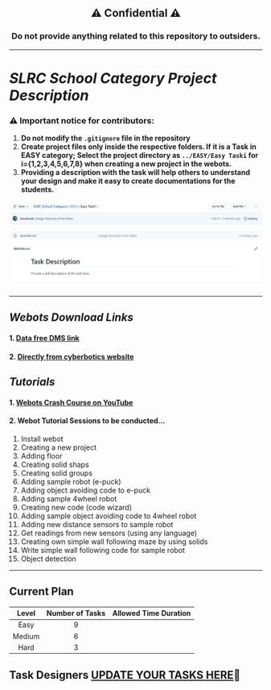  <h2 align="center">⚠ Confidential ⚠</h2>
 <h3 align="center">Do not provide anything related to this repository to outsiders.</h3>

---

# *SLRC School Category Project Description* 

### ⚠ Important notice for contributors:

1. **Do not modify the `.gitignore` file in the repository**
2. **Create project files only inside the respective folders. If it is a Task in EASY category; Select the project directory as `../EASY/Easy Taski` for i={1,2,3,4,5,6,7,8} when creating a new project in the webots.**
3. **Providing a description with the task will help others to understand your design and make it easy to create documentations for the students.**

![](https://github.com/ENTC18/SLRC-School-Category/blob/main/task-description.JPG)

---

## *Webots Download Links*

#### 1. [Data free DMS link](https://dms.uom.lk/s/DYKYorgd8q8F2Yk)
#### 2. [Directly from cyberbotics website](https://www.cyberbotics.com/)

## *Tutorials*

#### 1. [Webots Crash Course on YouTube](https://youtube.com/playlist?list=PLt69C9MnPchkLuNNc4q9SeMFA96_v4THJ)
#### 2. Webot Tutorial Sessions to be conducted...

1. Install webot
2. Creating a new project
3. Adding floor
4. Creating solid shaps
5. Creating solid groups
6. Adding sample robot (e-puck)
7. Adding object avoiding code to e-puck
8. Adding sample 4wheel robot
9. Creating new code (code wizard)
10. Adding sample object avoiding code to 4wheel robot
11. Adding new distance sensors to sample robot
12. Get readings from new sensors (using any language)
13. Creating own simple wall following maze by using solids
14. Write simple wall following code for sample robot
15. Object detection

---

## Current Plan

|Level|Number of Tasks|Allowed Time Duration|
|:----:|:---:|:---:|
|Easy|9||
|Medium|6||
|Hard|3||

## Task Designers [UPDATE YOUR TASKS HERE](https://docs.google.com/spreadsheets/d/1kqnDjt3A5ksvPznOVu0sDi2poCEavHadekGhxjS8AnQ/edit?usp=sharing)🔴

